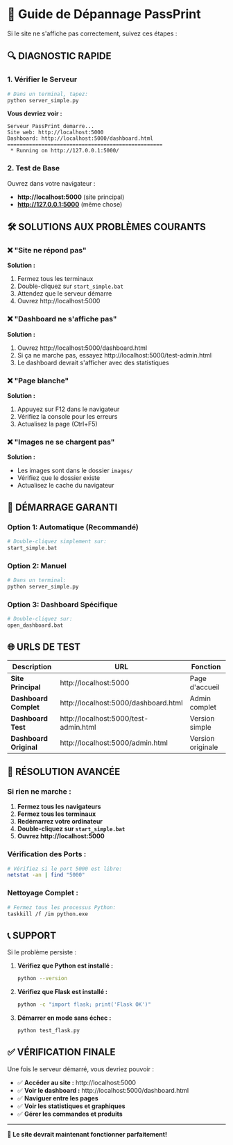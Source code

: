 # 🚨 Guide de Dépannage PassPrint

Si le site ne s'affiche pas correctement, suivez ces étapes :

## 🔍 **DIAGNOSTIC RAPIDE**

### **1. Vérifier le Serveur**
```bash
# Dans un terminal, tapez:
python server_simple.py
```

**Vous devriez voir :**
```
Serveur PassPrint demarre...
Site web: http://localhost:5000
Dashboard: http://localhost:5000/dashboard.html
==================================================
 * Running on http://127.0.0.1:5000/
```

### **2. Test de Base**
Ouvrez dans votre navigateur :
- **http://localhost:5000** (site principal)
- **http://127.0.0.1:5000** (même chose)

## 🛠️ **SOLUTIONS AUX PROBLÈMES COURANTS**

### **❌ "Site ne répond pas"**
**Solution :**
1. Fermez tous les terminaux
2. Double-cliquez sur `start_simple.bat`
3. Attendez que le serveur démarre
4. Ouvrez http://localhost:5000

### **❌ "Dashboard ne s'affiche pas"**
**Solution :**
1. Ouvrez http://localhost:5000/dashboard.html
2. Si ça ne marche pas, essayez http://localhost:5000/test-admin.html
3. Le dashboard devrait s'afficher avec des statistiques

### **❌ "Page blanche"**
**Solution :**
1. Appuyez sur F12 dans le navigateur
2. Vérifiez la console pour les erreurs
3. Actualisez la page (Ctrl+F5)

### **❌ "Images ne se chargent pas"**
**Solution :**
- Les images sont dans le dossier `images/`
- Vérifiez que le dossier existe
- Actualisez le cache du navigateur

## 🚀 **DÉMARRAGE GARANTI**

### **Option 1: Automatique (Recommandé)**
```bash
# Double-cliquez simplement sur:
start_simple.bat
```

### **Option 2: Manuel**
```bash
# Dans un terminal:
python server_simple.py
```

### **Option 3: Dashboard Spécifique**
```bash
# Double-cliquez sur:
open_dashboard.bat
```

## 🌐 **URLS DE TEST**

| Description | URL | Fonction |
|-------------|-----|----------|
| **Site Principal** | http://localhost:5000 | Page d'accueil |
| **Dashboard Complet** | http://localhost:5000/dashboard.html | Admin complet |
| **Dashboard Test** | http://localhost:5000/test-admin.html | Version simple |
| **Dashboard Original** | http://localhost:5000/admin.html | Version originale |

## 🔧 **RÉSOLUTION AVANCÉE**

### **Si rien ne marche :**

1. **Fermez tous les navigateurs**
2. **Fermez tous les terminaux**
3. **Redémarrez votre ordinateur**
4. **Double-cliquez sur `start_simple.bat`**
5. **Ouvrez http://localhost:5000**

### **Vérification des Ports :**
```bash
# Vérifiez si le port 5000 est libre:
netstat -an | find "5000"
```

### **Nettoyage Complet :**
```bash
# Fermez tous les processus Python:
taskkill /f /im python.exe
```

## 📞 **SUPPORT**

Si le problème persiste :

1. **Vérifiez que Python est installé :**
   ```bash
   python --version
   ```

2. **Vérifiez que Flask est installé :**
   ```bash
   python -c "import flask; print('Flask OK')"
   ```

3. **Démarrer en mode sans échec :**
   ```bash
   python test_flask.py
   ```

## ✅ **VÉRIFICATION FINALE**

Une fois le serveur démarré, vous devriez pouvoir :

- ✅ **Accéder au site :** http://localhost:5000
- ✅ **Voir le dashboard :** http://localhost:5000/dashboard.html
- ✅ **Naviguer entre les pages**
- ✅ **Voir les statistiques et graphiques**
- ✅ **Gérer les commandes et produits**

---

**🎯 Le site devrait maintenant fonctionner parfaitement!**